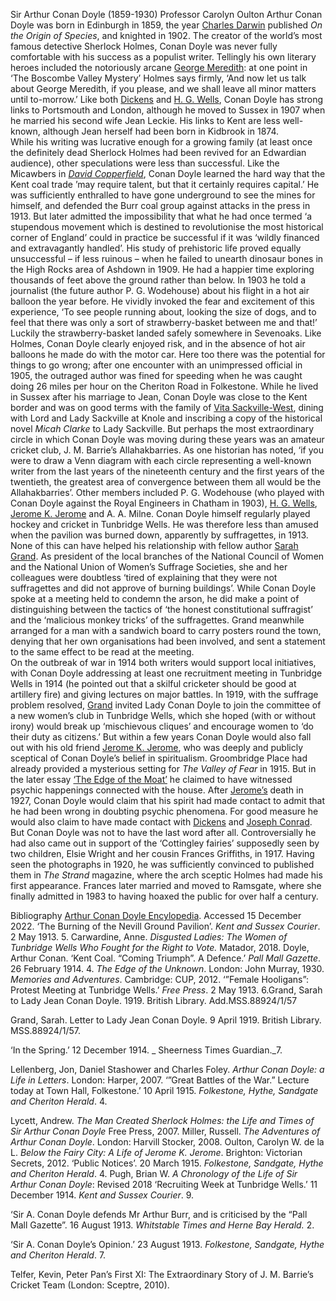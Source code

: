 Sir Arthur Conan Doyle (1859-1930)
Professor Carolyn Oulton
Arthur Conan Doyle was born in Edinburgh in 1859, the year [Charles Darwin](/19c/19c-darwin-biography) published _On the Origin of Species_, and knighted in 1902. The creator of the world’s most famous detective Sherlock Holmes, Conan Doyle was never fully comfortable with his success as a populist writer. Tellingly his own literary heroes included the notoriously arcane [George Meredith](/19c/19c-meredith-biography): at one point in ‘The Boscombe Valley Mystery’ Holmes says firmly, ‘And now let us talk about George Meredith, if you please, and we shall leave all minor matters until to-morrow.’ 
Like both [Dickens](/dickens) and [H. G. Wells](/20c/20c-wellshg-biography), Conan Doyle has strong links to Portsmouth and London, although he moved to Sussex in 1907 when he married his second wife Jean Leckie. His links to Kent are less well-known, although Jean herself had been born in Kidbrook in 1874.  
While his writing was lucrative enough for a growing family (at least once the definitely dead Sherlock Holmes had been revived for an Edwardian audience), other speculations were less than successful. Like the Micawbers in [_David Copperfield_](/dickens/david-copperfield-curated-walk), Conan Doyle learned the hard way that the Kent coal trade ’may require talent, but that it certainly requires capital.’  He was sufficiently enthralled to have gone underground to see the mines for himself, and defended the Burr coal group against attacks in the press in 1913. But later admitted the impossibility that what he had once termed ‘a stupendous movement which is destined to revolutionise the most historical corner of England’  could in practice be successful if it was ‘wildly financed and extravagantly handled’.  His study of prehistoric life proved equally unsuccessful – if less ruinous – when he failed to unearth dinosaur bones in the High Rocks area of Ashdown in 1909. 
He had a happier time exploring thousands of feet above the ground rather than below. In 1903 he told a journalist (the future author P. G. Wodehouse) about his flight in a hot air balloon the year before. He vividly invoked the fear and excitement of this experience, ‘To see people running about, looking the size of dogs, and to feel that there was only a sort of strawberry-basket between me and that!’  Luckily the strawberry-basket landed safely somewhere in Sevenoaks. 
Like Holmes, Conan Doyle clearly enjoyed risk, and in the absence of hot air balloons he made do with the motor car. Here too there was the potential for things to go wrong; after one encounter with an unimpressed official in 1905, the outraged author was fined for speeding when he was caught doing 26 miles per hour on the Cheriton Road in Folkestone.
While he lived in Sussex after his marriage to Jean, Conan Doyle was close to the Kent border and was on good terms with the family of [Vita Sackville-West](/20c/20c-sackville-west-biography), dining with Lord and Lady Sackville at Knole and inscribing a copy of the historical novel _Micah Clarke_ to Lady Sackville. 
But perhaps the most extraordinary circle in which Conan Doyle was moving during these years was an amateur cricket club, J. M. Barrie’s Allahakbarries. As one historian has noted, ‘if you were to draw a Venn diagram with each circle representing a well-known writer from the last years of the nineteenth century and the first years of the twentieth, the greatest area of convergence between them all would be the Allahakbarries’.  Other members included P. G. Wodehouse (who played with Conan Doyle against the Royal Engineers in Chatham in 1903),  [H. G. Wells](/20c/20c-wellshg-biography), [Jerome K. Jerome]( /19c/19c-jerome-biography) and A. A. Milne.
Conan Doyle himself regularly played hockey and cricket in Tunbridge Wells. He was therefore less than amused when the pavilion was burned down, apparently by suffragettes, in 1913. None of this can have helped his relationship with fellow author [Sarah Grand](/19c/19c-grand-biography). As president of the local branches of the National Council of Women and the National Union of Women’s Suffrage Societies, she and her colleagues were doubtless ‘tired of explaining that they were not suffragettes and did not approve of burning buildings’.  While Conan Doyle spoke at a meeting held to condemn the arson, he did make a point of distinguishing between the tactics of ‘the honest constitutional suffragist’ and the ‘malicious monkey tricks’ of the suffragettes.  Grand meanwhile arranged for a man with a sandwich board to carry posters round the town, denying that her own organisations had been involved, and sent a statement to the same effect to be read at the meeting.  
On the outbreak of war in 1914 both writers would support local initiatives, with Conan Doyle addressing at least one recruitment meeting in Tunbridge Wells in 1914 (he pointed out that a skilful cricketer should be good at artillery fire)  and giving lectures on major battles.  In 1919, with the suffrage problem resolved, [Grand](/19c/19c-grand-biography) invited Lady Conan Doyle to join the committee of a new women’s club in Tunbridge Wells, which she hoped (with or without irony) would break up ‘mischievous cliques’ and encourage women to ‘do their duty as citizens.’ 
But within a few years Conan Doyle would also fall out with his old friend [Jerome K. Jerome]( /19c/19c-jerome-biography), who was deeply and publicly sceptical of Conan Doyle’s belief in spiritualism. Groombridge Place had already provided a mysterious setting for _The Valley of Fear_ in 1915. But in the later essay [‘The Edge of the Moat’](https://www.arthur-conan-doyle.com/index.php?title=The_Edge_of_the_Unknown#IV._The_Ghost_of_the_Moat)  he claimed to have witnessed psychic happenings connected with the house.
After [Jerome’s](/19c/19c-jerome-biography) death in 1927, Conan Doyle would claim that his spirit had made contact to admit that he had been wrong in doubting psychic phenomena. For good measure he would also claim to have made contact with [Dickens](/dickens) and [Joseph Conrad](/19c/19c-conrad-biography). But Conan Doyle was not to have the last word after all. Controversially he had also came out in support of the ‘Cottingley fairies’ supposedly seen by two children, Elsie Wright and her cousin Frances Griffiths, in 1917. Having seen the photographs in 1920, he was sufficiently convinced to published them in _The Strand_ magazine, where the arch sceptic Holmes had made his first appearance. Frances later married and moved to Ramsgate, where she finally admitted in 1983 to having hoaxed the public for over half a century.

Bibliography 
[Arthur Conan Doyle Encylopedia](https://www.arthur-conan-doyle.com/index.php?title=File:The-sporting-life-1903-06-06-royal-engineers-chatham-v-alahakbarries-p8.jpg). Accessed 15 December 2022.
‘The Burning of the Nevill Ground Pavilion’. _Kent and Sussex Courier_. 2 May 1913. 5.
Carwardine, Anne. _Disgusted Ladies: The Women of Tunbridge Wells Who Fought for the Right to Vote._ Matador, 2018.
Doyle, Arthur Conan. ‘Kent Coal. “Coming Triumph”. A Defence.’ _Pall Mall Gazette_. 26 February 1914. 4.
_The Edge of the Unknown_. London: John Murray, 1930.
_Memories and Adventures_. Cambridge: CUP, 2012.
‘”Female Hooligans”: Protest Meeting at Tunbridge Wells.’ _Free Press_. 2 May 1913. 6.Grand, Sarah to Lady Jean Conan Doyle. 1919. British Library. Add.MSS.88924/1/57

Grand, Sarah. Letter to Lady Jean Conan Doyle. 9 April 1919. British Library. MSS.88924/1/57.

‘In the Spring.’ 12 December 1914. _ Sheerness Times Guardian._7.

Lellenberg, Jon, Daniel Stashower and Charles Foley. _Arthur Conan Doyle: a Life in Letters_. London: Harper, 2007.
‘”Great Battles of the War.” Lecture today at Town Hall, Folkestone.’ 10 April 1915. _Folkestone, Hythe, Sandgate and Cheriton Herald_. 4.

Lycett, Andrew. _The Man Created Sherlock Holmes: the Life and Times of Sir Arthur Conan Doyle_ Free Press, 2007.
Miller, Russell. _The Adventures of Arthur Conan Doyle_. London: Harvill Stocker, 2008.
Oulton, Carolyn W. de la L. _Below the Fairy City: A Life of Jerome K. Jerome_. Brighton: Victorian Secrets, 2012.
‘Public Notices’. 20 March 1915. _Folkestone, Sandgate, Hythe and Cheriton Herald_. 4.
Pugh, Brian W. _A Chronology of the Life of Sir Arthur Conan Doyle_: Revised 2018
‘Recruiting Week at Tunbridge Wells.’ 11 December 1914. _Kent and Sussex Courier_. 9.

‘Sir A. Conan Doyle defends Mr Arthur Burr, and is criticised by the “Pall Mall Gazette”. 16 August 1913. _Whitstable Times and Herne Bay Herald._ 2.

‘Sir A. Conan Doyle’s Opinion.’ 23 August 1913. _Folkestone, Sandgate, Hythe and Cheriton Herald_. 7.

Telfer, Kevin, Peter Pan’s First XI: The Extraordinary Story of J. M. Barrie’s Cricket Team (London:   Sceptre, 2010).



